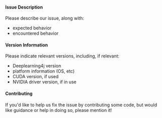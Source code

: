 #### Issue Description

Please describe our issue, along with:
- expected behavior
- encountered behavior

#### Version Information

Please indicate relevant versions, including, if relevant:

* Deeplearning4j version
* platform information (OS, etc)
* CUDA version, if used
* NVIDIA driver version, if in use

#### Contributing

If you'd like to help us fix the issue by contributing some code, but would
like guidance or help in doing so, please mention it!

